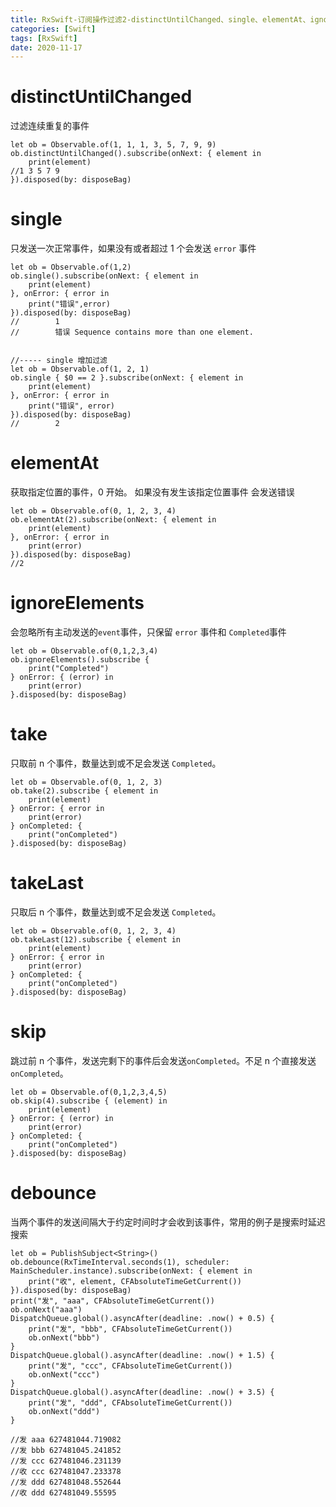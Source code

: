 ```yaml
---
title: RxSwift-订阅操作过滤2-distinctUntilChanged、single、elementAt、ignoreElement
categories: [Swift]
tags: [RxSwift]
date: 2020-11-17
---
```

# distinctUntilChanged 
过滤连续重复的事件
```
let ob = Observable.of(1, 1, 1, 3, 5, 7, 9, 9)
ob.distinctUntilChanged().subscribe(onNext: { element in
    print(element)
//1 3 5 7 9
}).disposed(by: disposeBag)

```

# single
只发送一次正常事件，如果没有或者超过 1 个会发送 `error` 事件
```
let ob = Observable.of(1,2)
ob.single().subscribe(onNext: { element in
    print(element)
}, onError: { error in
    print("错误",error)
}).disposed(by: disposeBag)
//        1
//        错误 Sequence contains more than one element.


//----- single 增加过滤
let ob = Observable.of(1, 2, 1)
ob.single { $0 == 2 }.subscribe(onNext: { element in
    print(element)
}, onError: { error in
    print("错误", error)
}).disposed(by: disposeBag)
//        2
```

# elementAt
获取指定位置的事件，0 开始。 如果没有发生该指定位置事件 会发送错误
```
let ob = Observable.of(0, 1, 2, 3, 4)
ob.elementAt(2).subscribe(onNext: { element in
    print(element)
}, onError: { error in
    print(error)
}).disposed(by: disposeBag)
//2
```

# ignoreElements
会忽略所有主动发送的`event`事件，只保留 `error` 事件和 `Completed`事件
```
let ob = Observable.of(0,1,2,3,4)
ob.ignoreElements().subscribe {
    print("Completed")
} onError: { (error) in
    print(error)
}.disposed(by: disposeBag)
```
# take
只取前 n 个事件，数量达到或不足会发送 `Completed`。
```
let ob = Observable.of(0, 1, 2, 3)
ob.take(2).subscribe { element in
    print(element)
} onError: { error in
    print(error)
} onCompleted: {
    print("onCompleted")
}.disposed(by: disposeBag)
```

# takeLast
只取后 n 个事件，数量达到或不足会发送 `Completed`。
```
let ob = Observable.of(0, 1, 2, 3, 4)
ob.takeLast(12).subscribe { element in
    print(element)
} onError: { error in
    print(error)
} onCompleted: {
    print("onCompleted")
}.disposed(by: disposeBag)
```

# skip
跳过前 n 个事件，发送完剩下的事件后会发送`onCompleted`。不足 n 个直接发送`onCompleted`。
```
let ob = Observable.of(0,1,2,3,4,5)
ob.skip(4).subscribe { (element) in
    print(element)
} onError: { (error) in
    print(error)
} onCompleted: {
    print("onCompleted")
}.disposed(by: disposeBag)
```

# debounce
当两个事件的发送间隔大于约定时间时才会收到该事件，常用的例子是搜索时延迟搜索
```
let ob = PublishSubject<String>()
ob.debounce(RxTimeInterval.seconds(1), scheduler: MainScheduler.instance).subscribe(onNext: { element in
    print("收", element, CFAbsoluteTimeGetCurrent())
}).disposed(by: disposeBag)
print("发", "aaa", CFAbsoluteTimeGetCurrent())
ob.onNext("aaa")
DispatchQueue.global().asyncAfter(deadline: .now() + 0.5) {
    print("发", "bbb", CFAbsoluteTimeGetCurrent())
    ob.onNext("bbb")
}
DispatchQueue.global().asyncAfter(deadline: .now() + 1.5) {
    print("发", "ccc", CFAbsoluteTimeGetCurrent())
    ob.onNext("ccc")
}
DispatchQueue.global().asyncAfter(deadline: .now() + 3.5) {
    print("发", "ddd", CFAbsoluteTimeGetCurrent())
    ob.onNext("ddd")
}

//发 aaa 627481044.719082
//发 bbb 627481045.241852
//发 ccc 627481046.231139
//收 ccc 627481047.233378
//发 ddd 627481048.552644
//收 ddd 627481049.55595

```
